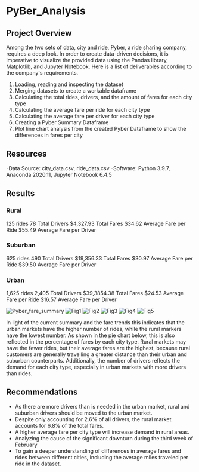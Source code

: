 # PyBer_Analysis
## Project Overview
Among the two sets of data, city and ride, Pyber, a ride sharing company, requires a deep look. In order to create data-driven decisions, it is imperative to visualize the provided data using the Pandas library, Matplotlib, and Jupyter Notebook. Here is a list of deliverables according to the company's requirements.

1. Loading, reading and inspecting the dataset
2. Merging datasets to create a workable dataframe
3. Calculating the total rides, drivers, and the amount of fares for each city type
4. Calculating the average fare per ride for each city type
5. Calculating the average fare per driver for each city type
6. Creating a Pyber Summary Dataframe
7. Plot line chart analysis from the created Pyber Dataframe to show the differences in fares per city

## Resources
-Data Source: city_data.csv, ride_data.csv
-Software: Python 3.9.7, Anaconda 2020.11, Jupyter Notebook 6.4.5

## Results
### Rural

125 rides
78 Total Drivers
$4,327.93 Total Fares
$34.62 Average Fare per Ride
$55.49 Average Fare per Driver

### Suburban

625 rides
490 Total Drivers
$19,356.33 Total Fares
$30.97 Average Fare per Ride
$39.50 Average Fare per Driver

### Urban

1,625 rides
2,405 Total Drivers
$39,3854.38 Total Fares
$24.53 Average Fare per Ride
$16.57 Average Fare per Driver


![Pyber_fare_summary](https://user-images.githubusercontent.com/99752443/162572877-29269872-f266-42c7-bf65-a80aec4fcee2.png)
![Fig1](https://user-images.githubusercontent.com/99752443/162572906-a77fa355-365c-4d66-9aca-65ba29ca5bb6.png)
![Fig2](https://user-images.githubusercontent.com/99752443/162572907-c51ab7f1-6f6d-4f99-a195-eafaa80129f9.png)
![Fig3](https://user-images.githubusercontent.com/99752443/162572917-7882180e-247d-4b80-a38e-ce68350deb9a.png)
![Fig4](https://user-images.githubusercontent.com/99752443/162572919-c53abdbb-b7d4-475b-bc00-8bd7eec56b6f.png)
![Fig5](https://user-images.githubusercontent.com/99752443/162572921-05fdc267-9784-4fa0-b0c7-e984b57d0e75.png)

In light of the current summary and the fare trends this indicates that the urban markets have the higher number of rides, while the rural markers have the lowest number. As shown in the pie chart below, this is also reflected in the percentage of fares by each city type. Rural markets may have the fewer rides, but their average fares are the highest, because rural customers are generally travelling a greater distance than their urban and suburban counterparts. Additionally, the number of drivers reflects the demand for each city type, especially in urban markets with more drivers than rides.

## Recommendations
* As there are more drivers than is needed in the urban market, rural and suburban drivers should be moved to the urban market. 
* Despite only accounting for 2.6% of all drivers, the rural market accounts for 6.8% of the total fares.
* A higher average fare per city type will increase demand in rural areas.
* Analyzing the cause of the significant downturn during the third week of February
* To gain a deeper understanding of differences in average fares and rides between different cities, including the average miles traveled per ride in the dataset.

